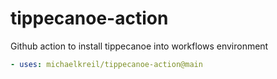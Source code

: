 # tippecanoe-action
Github action to install tippecanoe into workflows environment

```yaml
- uses: michaelkreil/tippecanoe-action@main
```
